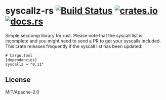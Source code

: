 # syscallz-rs [![Build Status][travis-img]][travis] [![crates.io][crates-img]][crates] [![docs.rs][docs-img]][docs]

[travis-img]:   https://travis-ci.org/kpcyrd/syscallz-rs.svg?branch=main
[travis]:       https://travis-ci.org/kpcyrd/syscallz-rs
[crates-img]:   https://img.shields.io/crates/v/syscallz.svg
[crates]:       https://crates.io/crates/syscallz
[docs-img]:     https://docs.rs/syscallz/badge.svg
[docs]:         https://docs.rs/syscallz

Simple seccomp library for rust. Please note that the syscall list is
incomplete and you might need to send a PR to get your syscalls included. This
crate releases frequently if the syscall list has been updated.

```
# Cargo.toml
[dependencies]
syscallz = "0.11"
```

## License

MIT/Apache-2.0
